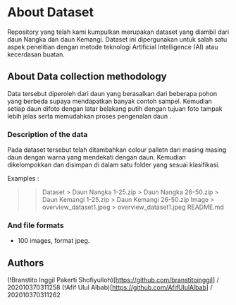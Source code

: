 # About Dataset
Repository yang telah kami kumpulkan merupakan dataset yang diambil dari daun Nangka dan daun Kemangi. Dataset ini dipergunakan untuk salah satu aspek penelitian dengan metode teknologi Artificial Intelligence (AI) atau kecerdasan buatan.

## About Data collection methodology
Data tersebut  diperoleh dari daun yang berasalkan dari beberapa pohon yang berbeda supaya mendapatkan banyak contoh sampel. Kemudian setiap daun difoto dengan latar belakang putih dengan tujuan foto tampak lebih jelas serta memudahkan proses pengenalan daun .

### Description of the data
Pada dataset tersebut telah ditambahkan colour palletn dari masing masing daun dengan warna yang mendekati dengan daun. Kemudian dikelompokkan dan  disimpan di dalam satu folder yang sesuai klasifikasi. 

Examples :

>> Dataset
	> Daun Nangka 1-25.zip
	> Daun Nangka 26-50.zip
	> Daun Kemangi 1-25.zip
	> Daun Kemangi 26-50.zip
>> Image
	> overview_dataset1.jpeg
	> overview_dataset1.jpeg
>> README.md


### And file formats
- 100 images, format jpeg.

## Authors
(!Branstito Inggil Pakerti Shofiyulloh)[https://github.com/branstitoinggil] / 202010370311258
(!Afif Ulul Albab)[https://github.com/AfifUlulAlbab] / 202010370311262
